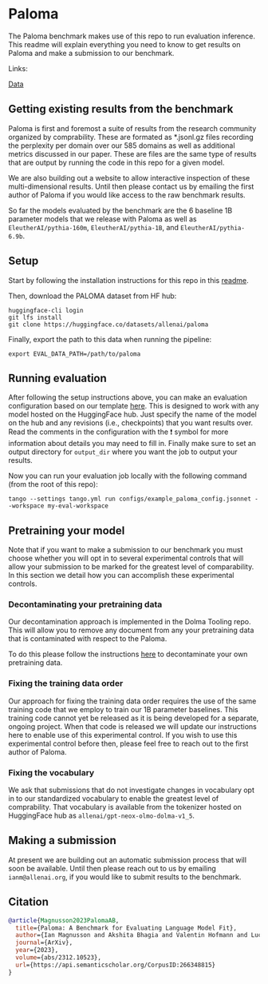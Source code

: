 # Paloma

The Paloma benchmark makes use of this repo to run evaluation inference. This readme will explain everything you need to know to get results on Paloma and make a submission to our benchmark.

Links:

[Data](https://huggingface.co/datasets/allenai/paloma)

## Getting existing results from the benchmark
Paloma is first and foremost a suite of results from the research community organized by comprability. These are formated as *.jsonl.gz files recording the perplexity per domain over our 585 domains as well as additional metrics discussed in our paper. These are files are the same type of results that are output by running the code in this repo for a given model.

We are also building out a website to allow interactive inspection of these multi-dimensional results. Until then please contact us by emailing the first author of Paloma if you would like access to the raw benchmark results.

So far the models evaluated by the benchmark are the 6 baseline 1B parameter models that we release with Paloma as well as `EleutherAI/pythia-160m`, `EleutherAI/pythia-1B`, and `EleutherAI/pythia-6.9b`.

## Setup
Start by following the installation instructions for this repo in this [readme](../README.md).

Then, download the PALOMA dataset from HF hub:

```commandline
huggingface-cli login
git lfs install
git clone https://huggingface.co/datasets/allenai/paloma
```

Finally, export the path to this data when running the pipeline:

```commandline
export EVAL_DATA_PATH=/path/to/paloma
```

## Running evaluation
After following the setup instructions above, you can make an evaluation configuration based on our template [here](../configs/example_paloma_config.jsonnet). This is designed to work with any model hosted on the HuggingFace hub. Just specify the name of the model on the hub and any revisions (i.e., checkpoints) that you want results over. Read the comments in the configuration with the ❗ symbol for more information about details you may need to fill in.  Finally make sure to set an output directory for `output_dir` where you want the job to output your results. 

Now you can run your evaluation job locally with the following command (from the root of this repo):
```
tango --settings tango.yml run configs/example_paloma_config.jsonnet --workspace my-eval-workspace
```

## Pretraining your model
Note that if you want to make a submission to our benchmark you must choose whether you will opt in to several experimental controls that will allow your submission to be marked for the greatest level of comparability. In this section we detail how you can accomplish these experimental controls.

### Decontaminating your pretraining data
Our decontamination approach is implemented in the Dolma Tooling repo. This will allow you to remove any document from any your pretraining data that is contaminated with respect to the Paloma.

To do this please follow the instructions [here](https://github.com/allenai/dolma/blob/decon-instructions/docs/paloma_decontamination.md) to decontaminate your own pretraining data.

### Fixing the training data order
Our approach for fixing the training data order requires the use of the same training code that we employ to train our 1B parameter baselines. This training code cannot yet be released as it is being developed for a separate, ongoing project. When that code is released we will update our instructions here to enable use of this experimental control. If you wish to use this experimental control before then, please feel free to reach out to the first author of Paloma.

### Fixing the vocabulary
We ask that submissions that do not investigate changes in vocabulary opt in to our standardized vocabulary to enable the greatest level of comprability. That vocabulary is available from the tokenizer hosted on HuggingFace hub as `allenai/gpt-neox-olmo-dolma-v1_5`. 

## Making a submission
At present we are building out an automatic submission process that will soon be available. Until then please reach out to us by emailing `ianm@allenai.org`, if you would like to submit results to the benchmark.

## Citation

```bibtex
@article{Magnusson2023PalomaAB,
  title={Paloma: A Benchmark for Evaluating Language Model Fit},
  author={Ian Magnusson and Akshita Bhagia and Valentin Hofmann and Luca Soldaini and A. Jha and Oyvind Tafjord and Dustin Schwenk and Pete Walsh and Yanai Elazar and Kyle Lo and Dirk Groeneveld and Iz Beltagy and Hanna Hajishirzi and Noah A. Smith and Kyle Richardson and Jesse Dodge},
  journal={ArXiv},
  year={2023},
  volume={abs/2312.10523},
  url={https://api.semanticscholar.org/CorpusID:266348815}
}
```